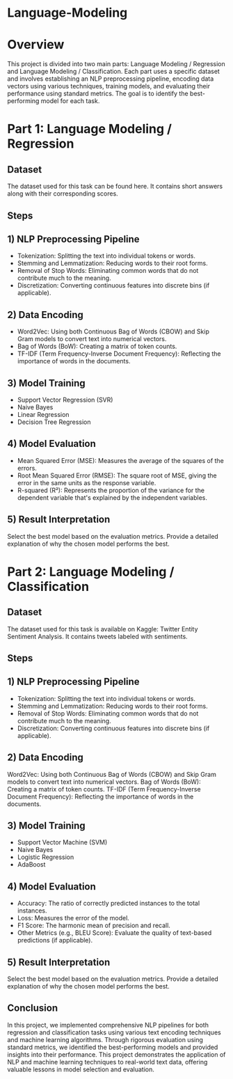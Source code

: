 # Language-Modeling
# Overview
This project is divided into two main parts: Language Modeling / Regression and Language Modeling / Classification. Each part uses a specific dataset and involves establishing an NLP preprocessing pipeline, encoding data vectors using various techniques, training models, and evaluating their performance using standard metrics. The goal is to identify the best-performing model for each task.

# Part 1: Language Modeling / Regression
## Dataset
The dataset used for this task can be found here. It contains short answers along with their corresponding scores.

## Steps
## 1) NLP Preprocessing Pipeline
- Tokenization: Splitting the text into individual tokens or words.
- Stemming and Lemmatization: Reducing words to their root forms.
- Removal of Stop Words: Eliminating common words that do not contribute much to the meaning.
- Discretization: Converting continuous features into discrete bins (if applicable).
  
## 2) Data Encoding
- Word2Vec: Using both Continuous Bag of Words (CBOW) and Skip Gram models to convert text into numerical vectors.
- Bag of Words (BoW): Creating a matrix of token counts.
- TF-IDF (Term Frequency-Inverse Document Frequency): Reflecting the importance of words in the documents.

## 3) Model Training
- Support Vector Regression (SVR)
- Naive Bayes
- Linear Regression
- Decision Tree Regression

## 4) Model Evaluation
- Mean Squared Error (MSE): Measures the average of the squares of the errors.
- Root Mean Squared Error (RMSE): The square root of MSE, giving the error in the same units as the response variable.
- R-squared (R²): Represents the proportion of the variance for the dependent variable that's explained by the independent variables.

## 5) Result Interpretation
Select the best model based on the evaluation metrics.
Provide a detailed explanation of why the chosen model performs the best.

# Part 2: Language Modeling / Classification
## Dataset
The dataset used for this task is available on Kaggle: Twitter Entity Sentiment Analysis. It contains tweets labeled with sentiments.

## Steps
## 1) NLP Preprocessing Pipeline
- Tokenization: Splitting the text into individual tokens or words.
- Stemming and Lemmatization: Reducing words to their root forms.
- Removal of Stop Words: Eliminating common words that do not contribute much to the meaning.
- Discretization: Converting continuous features into discrete bins (if applicable).
  
## 2) Data Encoding
Word2Vec: Using both Continuous Bag of Words (CBOW) and Skip Gram models to convert text into numerical vectors.
Bag of Words (BoW): Creating a matrix of token counts.
TF-IDF (Term Frequency-Inverse Document Frequency): Reflecting the importance of words in the documents.

## 3) Model Training
- Support Vector Machine (SVM)
- Naive Bayes
- Logistic Regression
- AdaBoost

## 4) Model Evaluation
- Accuracy: The ratio of correctly predicted instances to the total instances.
- Loss: Measures the error of the model.
- F1 Score: The harmonic mean of precision and recall.
- Other Metrics (e.g., BLEU Score): Evaluate the quality of text-based predictions (if applicable).

## 5) Result Interpretation
Select the best model based on the evaluation metrics.
Provide a detailed explanation of why the chosen model performs the best.

## Conclusion
In this project, we implemented comprehensive NLP pipelines for both regression and classification tasks using various text encoding techniques and machine learning algorithms. Through rigorous evaluation using standard metrics, we identified the best-performing models and provided insights into their performance. This project demonstrates the application of NLP and machine learning techniques to real-world text data, offering valuable lessons in model selection and evaluation.
